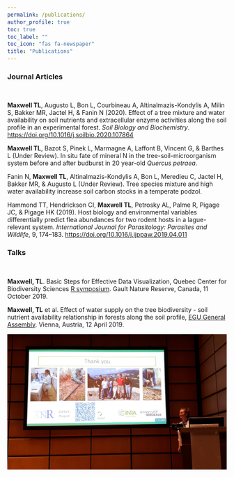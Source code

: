 ```yaml
---
permalink: /publications/
author_profile: true
toc: true
toc_label: ""
toc_icon: "fas fa-newspaper"
title: "Publications"
---
```


### Journal Articles
<br>

**Maxwell TL**, Augusto L, Bon L, Courbineau A, Altinalmazis-Kondylis A, Milin S, Bakker MR, Jactel H, & Fanin N (2020). Effect of a tree mixture and water availability on soil nutrients and extracellular enzyme activities along the soil profile in an experimental forest. _Soil Biology and Biochemistry_. <https://doi.org/10.1016/j.soilbio.2020.107864>

**Maxwell TL**, Bazot S, Pinek L, Marmagne A, Laffont B, Vincent G, & Barthes L (Under Review). In situ fate of mineral N in the tree-soil-microorganism system before and after budburst in 20 year-old _Quercus petraea_.

Fanin N, **Maxwell TL**, Altinalmazis-Kondylis A, Bon L, Meredieu C, Jactel H, Bakker MR, & Augusto L (Under Review). Tree species mixture and high water availability increase soil carbon stocks in a temperate podzol.  

Hammond TT, Hendrickson CI, **Maxwell TL**, Petrosky AL, Palme R, Pigage JC, & Pigage HK (2019). Host biology and environmental variables differentially predict flea abundances for two rodent hosts in a lague-relevant system. _International Journal for Parasitology: Parasites and Wildlife_, 9, 174–183. <https://doi.org/10.1016/j.ijppaw.2019.04.011>

### Talks
<br>

**Maxwell, TL**. Basic Steps for Effective Data Visualization, Quebec Center for Biodiversity Sciences [R symposium](https://wiki.qcbs.ca/r_symposium_2019). Gault Nature Reserve, Canada, 11 October 2019.

**Maxwell, TL** et al. Effect of water supply on the tree biodiversity - soil nutrient availability relationship in forests along the soil profile, [EGU General Assembly](https://meetingorganizer.copernicus.org/EGU2019/orals/30819). Vienna, Austria, 12 April 2019. 

<p align="center">
  <img width="600" src="/img/EGU_presentation.png">
</p>
